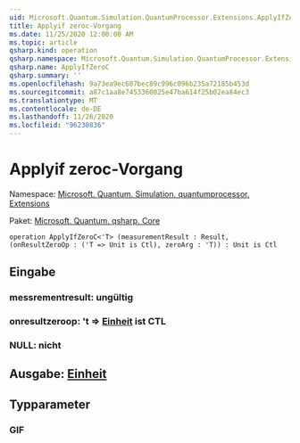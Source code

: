```yaml
---
uid: Microsoft.Quantum.Simulation.QuantumProcessor.Extensions.ApplyIfZeroC
title: Applyif zeroc-Vorgang
ms.date: 11/25/2020 12:00:00 AM
ms.topic: article
qsharp.kind: operation
qsharp.namespace: Microsoft.Quantum.Simulation.QuantumProcessor.Extensions
qsharp.name: ApplyIfZeroC
qsharp.summary: ''
ms.openlocfilehash: 9a73ea9ec607bec89c996c096b235a72185b453d
ms.sourcegitcommit: a87c1aa8e7453360025e47ba614f25b02ea84ec3
ms.translationtype: MT
ms.contentlocale: de-DE
ms.lasthandoff: 11/26/2020
ms.locfileid: "96230836"
---
```

# <a name="applyifzeroc-operation"></a>Applyif zeroc-Vorgang

Namespace: [Microsoft. Quantum. Simulation. quantumprocessor. Extensions](xref:Microsoft.Quantum.Simulation.QuantumProcessor.Extensions)

Paket: [Microsoft. Quantum. qsharp. Core](https://nuget.org/packages/Microsoft.Quantum.QSharp.Core)




```qsharp
operation ApplyIfZeroC<'T> (measurementResult : Result, (onResultZeroOp : ('T => Unit is Ctl), zeroArg : 'T)) : Unit is Ctl
```


## <a name="input"></a>Eingabe

### <a name="measurementresult--__invalidresult__"></a>messrementresult: __ungültig <Result>__




### <a name="onresultzeroop--t--unit--is-ctl"></a>onresultzeroop: 't => [Einheit](xref:microsoft.quantum.lang-ref.unit)  ist CTL




### <a name="zeroarg--t"></a>NULL: nicht





## <a name="output--unit"></a>Ausgabe: [Einheit](xref:microsoft.quantum.lang-ref.unit)



## <a name="type-parameters"></a>Typparameter

### <a name="t"></a>GIF

